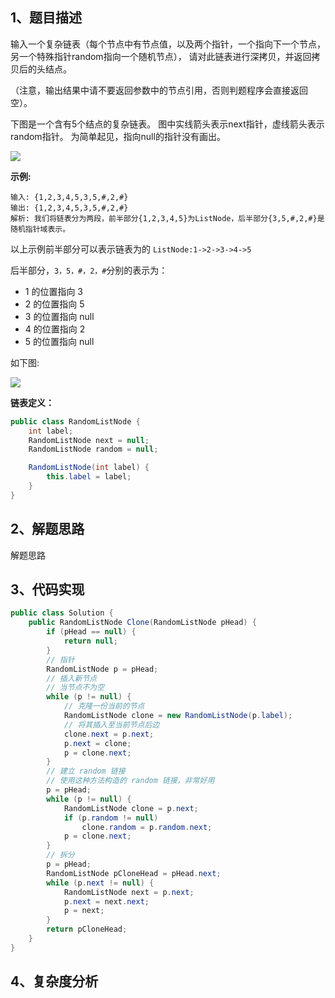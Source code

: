 ## 1、题目描述

输入一个复杂链表（每个节点中有节点值，以及两个指针，一个指向下一个节点，另一个特殊指针random指向一个随机节点），
请对此链表进行深拷贝，并返回拷贝后的头结点。

（注意，输出结果中请不要返回参数中的节点引用，否则判题程序会直接返回空）。

下图是一个含有5个结点的复杂链表。
图中实线箭头表示next指针，虚线箭头表示random指针。
为简单起见，指向null的指针没有画出。

![](https://img.zxdmy.com/2022/202206191558229.png)

**示例:**

```text
输入: {1,2,3,4,5,3,5,#,2,#}
输出: {1,2,3,4,5,3,5,#,2,#}
解析: 我们将链表分为两段，前半部分{1,2,3,4,5}为ListNode，后半部分{3,5,#,2,#}是随机指针域表示。
```

以上示例前半部分可以表示链表为的 `ListNode:1->2->3->4->5`

后半部分，`3，5，#，2，#`分别的表示为：

+ 1 的位置指向 3
+ 2 的位置指向 5
+ 3 的位置指向 null
+ 4 的位置指向 2
+ 5 的位置指向 null

如下图:

![](https://img.zxdmy.com/2022/202206191600209.png)

**链表定义：**

```java
public class RandomListNode {
    int label;
    RandomListNode next = null;
    RandomListNode random = null;

    RandomListNode(int label) {
        this.label = label;
    }
}
```

## 2、解题思路

解题思路

## 3、代码实现

```java
public class Solution {
    public RandomListNode Clone(RandomListNode pHead) {
        if (pHead == null) {
            return null;
        }
        // 指针
        RandomListNode p = pHead;
        // 插入新节点
        // 当节点不为空
        while (p != null) {
            // 克隆一份当前的节点
            RandomListNode clone = new RandomListNode(p.label);
            // 将其插入至当前节点后边
            clone.next = p.next;
            p.next = clone;
            p = clone.next;
        }
        // 建立 random 链接
        // 使用这种方法构造的 random 链接，非常好用
        p = pHead;
        while (p != null) {
            RandomListNode clone = p.next;
            if (p.random != null)
                clone.random = p.random.next;
            p = clone.next;
        }
        // 拆分
        p = pHead;
        RandomListNode pCloneHead = pHead.next;
        while (p.next != null) {
            RandomListNode next = p.next;
            p.next = next.next;
            p = next;
        }
        return pCloneHead;
    }
}
```

## 4、复杂度分析
